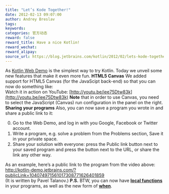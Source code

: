 ```yaml
---
title: "Let’s Kode Together!"
date: 2012-02-13 09:07:00
author: Andrey Breslav
tags:
keywords:
categories: 官方动态
reward: false
reward_title: Have a nice Kotlin!
reward_wechat:
reward_alipay:
source_url: https://blog.jetbrains.com/kotlin/2012/02/lets-kode-together/
---
```


As [Kotlin Web Demo](http://kotlin-demo.jetbrains.com/) is the simplest way to try Kotlin. Today we unveil some new features that make it even more fun.
<strong>HTML5 Canvas</strong>
We added support for HTML5 Canvas (for the JavaScipt back-end) so that you can now do something like:
<span id="more-388"></span><br/>
Watch it in action on YouTube: [http://youtu.be/iee75Dtw83k](http://youtu.be/iee75Dtw83k) <strong>Note</strong> that in order to use Canvas, you need to select the JavaScript (Canvas) run configuration in the panel on the right.
<strong>Sharing your programs</strong>
Also, you can now save a program you wrote in and share a public link to it:

0. Go to the Web Demo, and log in with you Google, Facebook or Twitter account.
1. Write a program, e.g. solve a problem from the Problems section, Save it in your private space.
2. Share your solution with everyone: press the Public link button next to your saved program and press the  button next to the URL, or share the link any other way.

As an example, here’s a public link to the program from the video above:<br/>
http://kotlin-demo.jetbrains.com/?publicLink=104074971561017308771626401859<br/>
(It is written by Pavel Talanov.)
<strong>P.S.</strong> BTW, you can now have <strong><a href="http://confluence.jetbrains.net/display/Kotlin/Functions#Functions-Localfunctions" target="_blank">local functions</a></strong> in your programs, as well as the new form of <strong><a href="http://confluence.jetbrains.net/display/Kotlin/Control+structures#Controlstructures-barewhen" target="_blank">when</a></strong>.
